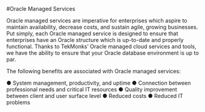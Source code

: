 #Oracle Managed Services

Oracle managed services are imperative for enterprises which aspire to maintain availability, decrease costs, and sustain agile, growing businesses. Put simply, each Oracle managed service is designed to ensure that enterprises have an Oracle structure which is up-to-date and properly functional. Thanks to TekMonks’ Oracle managed cloud services and tools, we have the ability to ensure that your Oracle database environment is up to par.

The following benefits are associated with Oracle managed services:

● System management, productivity, and uptime
● Connection between professional needs and critical IT resources
● Quality improvement between client and user surface level
● Reduced costs
● Reduced IT problems